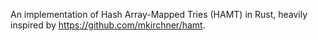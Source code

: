 An implementation of Hash Array-Mapped Tries (HAMT) in Rust, heavily inspired by https://github.com/mkirchner/hamt.
